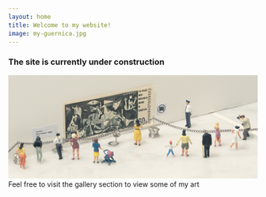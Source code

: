 ```yaml
---
layout: home
title: Welcome to my website!
image: my-guernica.jpg
---
```


### The site is currently under construction
![Image](/assets/img/my-guernica.jpg)
Feel free to visit the gallery section to view some of my art
